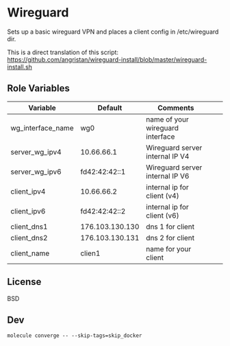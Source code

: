 Wireguard
=========

Sets up a basic wireguard VPN and places a client config in /etc/wireguard dir.

This is a direct translation of this script:
https://github.com/angristan/wireguard-install/blob/master/wireguard-install.sh

Role Variables
--------------

| Variable          | Default         | Comments                         |   |   |
|-------------------|-----------------|----------------------------------|---|---|
| wg_interface_name | wg0             | name of your wireguard interface |   |   |
| server_wg_ipv4    | 10.66.66.1      | Wireguard server internal IP V4  |   |   |
| server_wg_ipv6    | fd42:42:42::1   | Wireguard server internal IP V6  |   |   |
| client_ipv4       | 10.66.66.2      | internal ip for client (v4)      |   |   |
| client_ipv6       | fd42:42:42::2   | internal ip for client (v6)      |   |   |
| client_dns1       | 176.103.130.130 | dns 1 for client                 |   |   |
| client_dns2       | 176.103.130.131 | dns 2 for client                 |   |   |
| client_name       | clien1          | name for your client             |   |   |

License
-------

BSD

Dev
------------------

`molecule converge -- --skip-tags=skip_docker`
